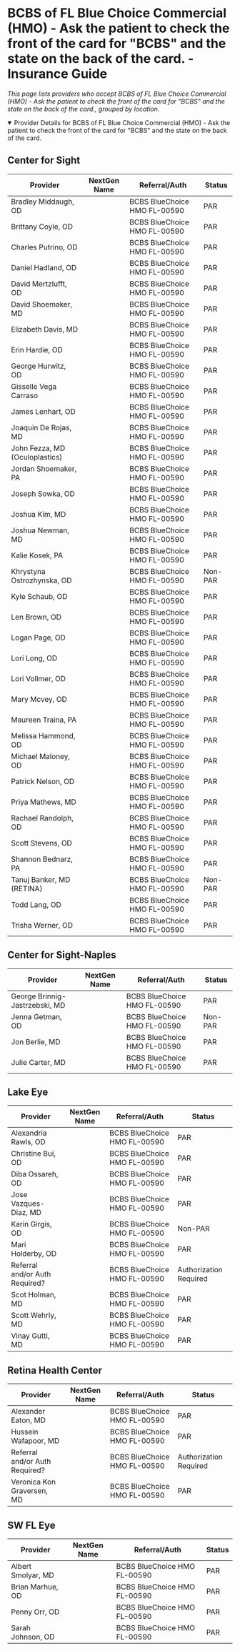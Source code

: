 # BCBS of FL Blue Choice Commercial (HMO) - Ask the patient to check the front of the card for "BCBS" and the state on the back of the card. - Insurance Guide

*This page lists providers who accept BCBS of FL Blue Choice Commercial (HMO) - Ask the patient to check the front of the card for "BCBS" and the state on the back of the card., grouped by location.*

<details open><summary>Provider Details for BCBS of FL Blue Choice Commercial (HMO) - Ask the patient to check the front of the card for "BCBS" and the state on the back of the card.</summary>

## Center for Sight

| Provider | NextGen Name | Referral/Auth | Status |
|----------|-------------|--------------|--------|
| Bradley Middaugh, OD |  | BCBS BlueChoice HMO FL-00590 | PAR |
| Brittany Coyle, OD |  | BCBS BlueChoice HMO FL-00590 | PAR |
| Charles Putrino, OD |  | BCBS BlueChoice HMO FL-00590 | PAR |
| Daniel Hadland, OD |  | BCBS BlueChoice HMO FL-00590 | PAR |
| David Mertzlufft, OD |  | BCBS BlueChoice HMO FL-00590 | PAR |
| David Shoemaker, MD |  | BCBS BlueChoice HMO FL-00590 | PAR |
| Elizabeth Davis, MD |  | BCBS BlueChoice HMO FL-00590 | PAR |
| Erin Hardie, OD |  | BCBS BlueChoice HMO FL-00590 | PAR |
| George Hurwitz, OD |  | BCBS BlueChoice HMO FL-00590 | PAR |
| Gisselle Vega Carraso |  | BCBS BlueChoice HMO FL-00590 | PAR |
| James Lenhart, OD |  | BCBS BlueChoice HMO FL-00590 | PAR |
| Joaquin De Rojas, MD |  | BCBS BlueChoice HMO FL-00590 | PAR |
| John Fezza, MD (Oculoplastics) |  | BCBS BlueChoice HMO FL-00590 | PAR |
| Jordan Shoemaker, PA |  | BCBS BlueChoice HMO FL-00590 | PAR |
| Joseph Sowka, OD |  | BCBS BlueChoice HMO FL-00590 | PAR |
| Joshua Kim, MD |  | BCBS BlueChoice HMO FL-00590 | PAR |
| Joshua Newman, MD |  | BCBS BlueChoice HMO FL-00590 | PAR |
| Kalie Kosek, PA |  | BCBS BlueChoice HMO FL-00590 | PAR |
| Khrystyna Ostrozhynska, OD |  | BCBS BlueChoice HMO FL-00590 | Non-PAR |
| Kyle Schaub, OD |  | BCBS BlueChoice HMO FL-00590 | PAR |
| Len Brown, OD |  | BCBS BlueChoice HMO FL-00590 | PAR |
| Logan Page, OD |  | BCBS BlueChoice HMO FL-00590 | PAR |
| Lori Long, OD |  | BCBS BlueChoice HMO FL-00590 | PAR |
| Lori Vollmer, OD |  | BCBS BlueChoice HMO FL-00590 | PAR |
| Mary Mcvey, OD |  | BCBS BlueChoice HMO FL-00590 | PAR |
| Maureen Traina, PA |  | BCBS BlueChoice HMO FL-00590 | PAR |
| Melissa Hammond, OD |  | BCBS BlueChoice HMO FL-00590 | PAR |
| Michael Maloney, OD |  | BCBS BlueChoice HMO FL-00590 | PAR |
| Patrick Nelson, OD |  | BCBS BlueChoice HMO FL-00590 | PAR |
| Priya Mathews, MD |  | BCBS BlueChoice HMO FL-00590 | PAR |
| Rachael Randolph, OD |  | BCBS BlueChoice HMO FL-00590 | PAR |
| Scott Stevens, OD |  | BCBS BlueChoice HMO FL-00590 | PAR |
| Shannon Bednarz, PA |  | BCBS BlueChoice HMO FL-00590 | PAR |
| Tanuj Banker, MD (RETINA) |  | BCBS BlueChoice HMO FL-00590 | Non-PAR |
| Todd Lang, OD |  | BCBS BlueChoice HMO FL-00590 | PAR |
| Trisha Werner, OD |  | BCBS BlueChoice HMO FL-00590 | PAR |

## Center for Sight-Naples

| Provider | NextGen Name | Referral/Auth | Status |
|----------|-------------|--------------|--------|
| George Brinnig-Jastrzebski, MD |  | BCBS BlueChoice HMO FL-00590 | PAR |
| Jenna Getman, OD |  | BCBS BlueChoice HMO FL-00590 | Non-PAR |
| Jon Berlie, MD |  | BCBS BlueChoice HMO FL-00590 | PAR |
| Julie Carter, MD |  | BCBS BlueChoice HMO FL-00590 | PAR |

## Lake Eye 

| Provider | NextGen Name | Referral/Auth | Status |
|----------|-------------|--------------|--------|
| Alexandria Rawls, OD |  | BCBS BlueChoice HMO FL-00590 | PAR |
| Christine Bui, OD |  | BCBS BlueChoice HMO FL-00590 | PAR |
| Diba Ossareh, OD |  | BCBS BlueChoice HMO FL-00590 | PAR |
| Jose Vazques-Diaz, MD |  | BCBS BlueChoice HMO FL-00590 | PAR |
| Karin Girgis, OD |  | BCBS BlueChoice HMO FL-00590 | Non-PAR |
| Mari Holderby, OD |  | BCBS BlueChoice HMO FL-00590 | PAR |
| Referral and/or Auth Required? |  | BCBS BlueChoice HMO FL-00590 | Authorization Required |
| Scot Holman, MD |  | BCBS BlueChoice HMO FL-00590 | PAR |
| Scott Wehrly, MD |  | BCBS BlueChoice HMO FL-00590 | PAR |
| Vinay Gutti, MD |  | BCBS BlueChoice HMO FL-00590 | PAR |

## Retina Health Center

| Provider | NextGen Name | Referral/Auth | Status |
|----------|-------------|--------------|--------|
| Alexander Eaton, MD |  | BCBS BlueChoice HMO FL-00590 | PAR |
| Hussein Wafapoor, MD |  | BCBS BlueChoice HMO FL-00590 | PAR |
| Referral and/or Auth Required? |  | BCBS BlueChoice HMO FL-00590 | Authorization Required |
| Veronica Kon Graversen, MD |  | BCBS BlueChoice HMO FL-00590 | PAR |

## SW FL Eye

| Provider | NextGen Name | Referral/Auth | Status |
|----------|-------------|--------------|--------|
| Albert Smolyar, MD |  | BCBS BlueChoice HMO FL-00590 | PAR |
| Brian Marhue, OD |  | BCBS BlueChoice HMO FL-00590 | PAR |
| Penny Orr, OD |  | BCBS BlueChoice HMO FL-00590 | PAR |
| Sarah Johnson, OD |  | BCBS BlueChoice HMO FL-00590 | PAR |

</details>

